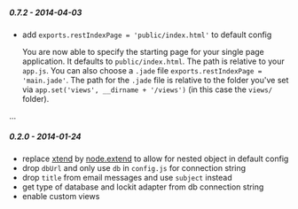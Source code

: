 
##### 0.7.2 - 2014-04-03

- add `exports.restIndexPage = 'public/index.html'` to default config

  You are now able to specify the starting page for your single page
  application. It defaults to `public/index.html`. The path is relative
  to your `app.js`. You can also choose a `.jade` file `exports.restIndexPage = 'main.jade'`.
  The path for the `.jade` file is relative to the folder you've set via
  `app.set('views', __dirname + '/views')` (in this case the `views/` folder).

...

##### 0.2.0 - 2014-01-24

- replace [xtend](https://github.com/Raynos/xtend) by [node.extend](https://github.com/dreamerslab/node.extend) to allow for nested object in default config
- drop `dbUrl` and only use `db` in `config.js` for connection string
- drop `title` from email messages and use `subject` instead
- get type of database and lockit adapter from db connection string
- enable custom views
